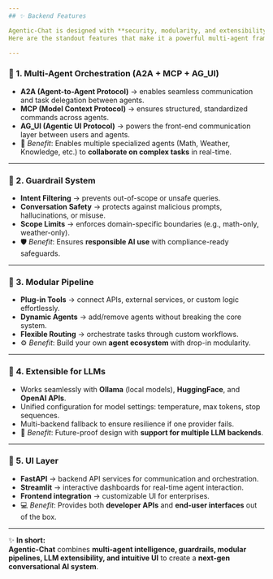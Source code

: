 ```yaml
---
## ✨ Backend Features

Agentic-Chat is designed with **security, modularity, and extensibility** at its core.  
Here are the standout features that make it a powerful multi-agent framework

---
```


### 🔹 1. Multi-Agent Orchestration (A2A + MCP + AG_UI)
- **A2A (Agent-to-Agent Protocol)** → enables seamless communication and task delegation between agents.  
- **MCP (Model Context Protocol)** → ensures structured, standardized commands across agents.  
- **AG_UI (Agentic UI Protocol)** → powers the front-end communication layer between users and agents.  
- 🧠 *Benefit*: Enables multiple specialized agents (Math, Weather, Knowledge, etc.) to **collaborate on complex tasks** in real-time.

---

### 🔹 2. Guardrail System
- **Intent Filtering** → prevents out-of-scope or unsafe queries.  
- **Conversation Safety** → protects against malicious prompts, hallucinations, or misuse.  
- **Scope Limits** → enforces domain-specific boundaries (e.g., math-only, weather-only).  
- 🛡️ *Benefit*: Ensures **responsible AI use** with compliance-ready safeguards.

---

### 🔹 3. Modular Pipeline
- **Plug-in Tools** → connect APIs, external services, or custom logic effortlessly.  
- **Dynamic Agents** → add/remove agents without breaking the core system.  
- **Flexible Routing** → orchestrate tasks through custom workflows.  
- ⚙️ *Benefit*: Build your own **agent ecosystem** with drop-in modularity.

---

### 🔹 4. Extensible for LLMs
- Works seamlessly with **Ollama** (local models), **HuggingFace**, and **OpenAI APIs**.  
- Unified configuration for model settings: temperature, max tokens, stop sequences.  
- Multi-backend fallback to ensure resilience if one provider fails.  
- 🤖 *Benefit*: Future-proof design with **support for multiple LLM backends**.

---

### 🔹 5. UI Layer
- **FastAPI** → backend API services for communication and orchestration.  
- **Streamlit** → interactive dashboards for real-time agent interaction.  
- **Frontend integration** → customizable UI for enterprises.  
- 💻 *Benefit*: Provides both **developer APIs** and **end-user interfaces** out of the box.

---

✨ **In short:**  
**Agentic-Chat** combines **multi-agent intelligence, guardrails, modular pipelines, LLM extensibility, and intuitive UI** to create a **next-gen conversational AI system**.